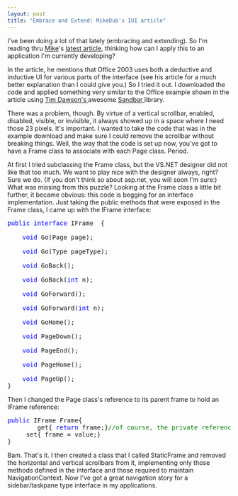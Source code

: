 ```yaml
---
layout: post
title: "Embrace and Extend: MikeDub's IUI article"
---
```

I've been doing a lot of that lately (embracing and 
extending). So I'm reading thru <a href="http://www.mikedub.net/windowsformsredux/">Mike</a>'s <a href="http://url123.com/a2nq7">latest article</a>, thinking how can I apply this 
to an application I'm currently developing?

In the article, he mentions that Office 2003 uses both a deductive and 
inductive UI for various parts of the interface (see his article for a much 
better explanation than I could give you.) So I tried it out. I downloaded the 
code and applied something very similar to the Office example shown in the 
article using <a href="http://divil.co.uk/net/">Tim Dawson's </a>awesome <a href="http://divil.co.uk/net/controls/sandbar/">Sandbar </a> library.

There was a problem, though. By virtue of a vertical scrollbar, enabled, 
disabled, visible, or invisible, it always showed up in a space where I need 
those 23 pixels. It's important. I wanted to take the code that was in the 
example download and make sure I could remove the scrollbar without breaking 
things. Well, the way that the code is set up now, you've got to have a Frame 
class to associate with each Page class. Period. 

At first I tried subclassing the Frame class, but the VS.NET designer did not 
like that too much. We want to play nice with the designer always, right? Sure 
we do. (If you don't think so about asp.net, you will soon I'm sure:) What was 
missing from this puzzle? Looking at the Frame class a little bit further, it 
became obvious: this code is begging for an interface implementation. Just 
taking the public methods that were exposed in the Frame class, I came up with 
the IFrame interface:

<pre><font color="#0000ff">public</font> <font color="#0000ff">interface</font> IFrame	{
	
	<font color="#0000ff">void</font> Go(Page page);

	<font color="#0000ff">void</font> Go(Type pageType);

	<font color="#0000ff">void</font> GoBack();

	<font color="#0000ff">void</font> GoBack(<font color="#0000ff">int</font> n);

	<font color="#0000ff">void</font> GoForward();

	<font color="#0000ff">void</font> GoForward(<font color="#0000ff">int</font> n);

	<font color="#0000ff">void</font> GoHome();

	<font color="#0000ff">void</font> PageDown();

	<font color="#0000ff">void</font> PageEnd();

	<font color="#0000ff">void</font> PageHome();

	<font color="#0000ff">void</font> PageUp();
}</pre>

Then I changed the Page class's reference to its parent frame to hold an 
IFrame reference:

<pre><font color="#0000ff">public</font> IFrame Frame{
		get{ <font color="#0000ff">return</font> frame;}<font color="#008200">//of course, the private reference is also IFrame
</font>		set{ frame = value;}
}</pre>

Bam. That's it. I then created a class that I called StaticFrame and removed 
the horizontal and vertical scrollbars from it, implementing only those methods 
defined in the interface and those required to maintain NavigationContext. Now 
I've got a great navigation story for a sidebar/taskpane type interface in my 
applications.